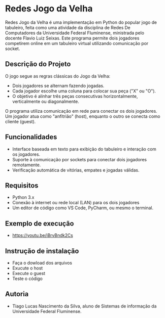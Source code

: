 # Redes Jogo da Velha 
  Redes Jogo da Velha é uma implementação em Python do popular jogo de tabuleiro, feita como uma atividade da disciplina de Redes De Computadores da Universidade Federal Fluminense, ministrada pelo docente Flavio Luiz Seixas. Este programa permite dois jogadores competirem online em um tabuleiro virtual utilizando comunicação por socket.

## Descrição do Projeto
O jogo segue as regras clássicas do Jogo da Velha:
- Dois jogadores se alternam fazendo jogadas.
- Cada jogador escolhe uma coluna para colocar sua peça ("X" ou "O").
- O objetivo é alinhar três peças consecutivas horizontalmente, verticalmente ou diagonalmente.

O programa utiliza comunicação em rede para conectar os dois jogadores. Um jogador atua como "anfitrião" (host), enquanto o outro se conecta como cliente (guest).

## Funcionalidades
- Interface baseada em texto para exibição do tabuleiro e interação com os jogadores.
- Suporte à comunicação por sockets para conectar dois jogadores remotamente.
- Verificação automática de vitórias, empates e jogadas válidas.

## Requisitos
- Python 3.x
- Conexão à internet ou rede local (LAN) para os dois jogadores
- Um editor de código como VS Code, PyCharm, ou mesmo o terminal.

## Exemplo de execução

- https://youtu.be/iBrvBndk2Cs

## Instrução de instalação

- Faça o dowload dos arquivos
- Exucute o host
- Execute o guest
- Teste o código

## Autoria 

- Tiago Lucas Nascimento da Silva, aluno de Sistemas de informação da Universidade Federal Fluminense.
